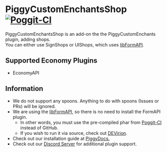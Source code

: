 # PiggyCustomEnchantsShop [![Poggit-CI](https://poggit.pmmp.io/ci.badge/DaPigGuy/PiggyCustomEnchantsShop/PiggyCustomEnchantsShop/master)](https://poggit.pmmp.io/ci/DaPigGuy/PiggyCustomEnchants/~)

PiggyCustomEnchantsShop is an add-on the the PiggyCustomEnchants plugin, adding shops.<br>
You can either use SignShops or UIShops, which uses [libFormAPI](https://github.com/jojoe77777/FormAPI).

## Supported Economy Plugins
* EconomyAPI

## Information
* We do not support any spoons. Anything to do with spoons (Issues or PRs) will be ignored.
* We are using the [libFormAPI](https://github.com/jojoe77777/FormAPI), so there is no need to install the FormAPI plugin.
    * In other words, you must use the pre-compiled phar from [Poggit-CI](https://poggit.pmmp.io/ci/DaPigGuy/PiggyCustomEnchantsShop/~) instead of GitHub.
    * If you wish to run it via source, check out [DEVirion](https://github.com/poggit/devirion).
* Check out our installation guide at [PiggyDocs.](https://dapigguy.github.io/PiggyCustomEnchantsShop/)
* Check out our [Discord Server](https://discord.gg/ZZewRQH) for additional plugin support.
